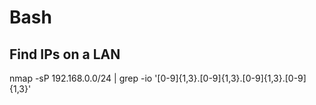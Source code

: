 # Bash

## Find IPs on a LAN

nmap -sP 192.168.0.0/24 | grep -io '[0-9]\{1,3\}\.[0-9]\{1,3\}\.[0-9]\{1,3\}\.[0-9]\{1,3\}'

